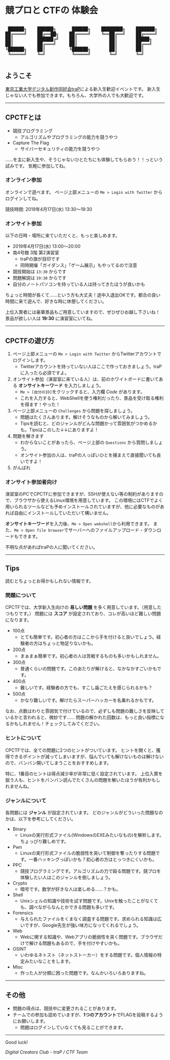 # 競プロと CTFの 体験会

<pre style='display: inline-block; font-family: "DejaVu Sans Mono", "Everson Mono", FreeMono, Menlo, Terminal, monospace, "Apple Symbols";'>
 ██████╗    ██████╗      ██████╗    ████████╗    ███████╗
██╔════╝    ██╔══██╗    ██╔════╝    ╚══██╔══╝    ██╔════╝
██║         ██████╔╝    ██║            ██║       █████╗
██║         ██╔═══╝     ██║            ██║       ██╔══╝
╚██████╗    ██║         ╚██████╗       ██║       ██║
 ╚═════╝    ╚═╝          ╚═════╝       ╚═╝       ╚═╝
</pre>

## ようこそ

[東京工業大学デジタル創作同好会traP](https://trap.jp/)による新入生歓迎イベントです。
新入生じゃない人でも参加できます。もちろん、大学外の人でも大歓迎です。

-----

## CPCTFとは

- 競技プログラミング
	- アルゴリズムやプログラミングの能力を競うやつ
- Capture The Flag
	- サイバーセキュリティの能力を競うやつ

……を主に新入生や、そうじゃないひとたちにも体験してもらおう！！っという試みです。
気軽に参加してね。

### オンライン参加

オンラインで遊べます。
ページ上部メニューの `Me > Login with Twitter` からログインしてね。

競技時間: 2019年4月17日(水) 13:30〜19:30

### オンサイト参加

以下の日時・場所に来ていただくと、もっと楽しめます。

- 2019年4月17日(水) 13:00〜20:00
- 南4号館 3階 第2演習室
	- traPの旗が目印です
	- 同時開催「ガイダンス」「ゲーム展示」もやってるので注意
- 競技開始は `13:30` からです
- 問題解説は `19:30` からです
- 自分のノートパソコンを持っている人は持ってきたほうが良いかも

ちょっと時間が長くて……という方も大丈夫！途中入退出OKです。都合の良い時間に来て遊んで、好きな時に休憩してください。

上位入賞者には豪華景品もご用意していますので、ぜひぜひお越し下さいね！
景品が欲しい人は **19:30** に演習室にいてね。

-----

## CPCTFの遊び方

1. ページ上部メニューの `Me > Login with Twitter` からTwitterアカウントでログインします。
	- Twitterアカウントを持っていない人はここで作っておきましょう。traPに入ったら必須ですよ。
1. オンサイト参加（演習室に来ている人）は、前のホワイトボードに書いてある **オンサイトキーワード** を入力しましょう。
	- `Me > [自分のID]`をクリックすると、入力欄 _Code_ があります。
	- これを入力すると、WebShellを使う権利だったり、景品を受け取る権利を得ます！やった！
1. ページ上部メニューの `Challenges` から問題を探しましょう。
	- 問題はたくさんあります。解けそうなものから解いてみましょう。
	- Tipsを読むと、どのジャンルがどんな問題かって雰囲気がつかめるかも。Tipsはこのした↓↓にありますよ！
1. 問題を解きます
	- わからないことがあったら、ページ上部の `Questions` から質問しましょう。
	- オンサイト参加の人は、traPの人っぽいひとを捕まえて直接聞いても良いですよ！
1. がんばれ

### オンサイト参加者向け

演習室のPCでCPCTFに参加できますが、SSHが使えない等の制約がありますので、ブラウザから使えるLinux環境を用意しています。
この環境にはCTFでよく用いられるツールなども予めインストールされていますが、他に必要なものがあれば自由にインストールしていただいて構いません。

**オンサイトキーワード**を入力後、`Me > Open webshell`から利用できます。
また、`Me > Open file browser`でサーバーへのファイルアップロード・ダウンロードもできます。

不明な点があればtraPの人に聞いてください。

-----

## Tips

読むとちょっとお得かもしれない情報です。

### 問題について

CPCTFでは、大学新入生向けの **易しい問題** を多く用意しています。（用意したつもりです。）
問題には **スコア** が設定されており、コレが高いほど難しい問題になります。

- 100点
	- とても簡単です。初心者の方はここから手を付けると良いでしょう。経験者の方はちょっと物足りないかも。
- 200点
	- まぁまぁ簡単です。初心者の人は苦戦するものも多いかもしれません。
- 300点
	- 普通くらいの問題です。このあたりが解けると、なかなかすごいかもです。
- 400点
	- 難しいです。経験者の方でも、すこし歯ごたえを感じられるかも？
- 500点
	- かなり難しいです。解けたらスーパーハッカーを名乗れるかもです。

なお、点数はわりと雰囲気で付けているので、必ずしも問題の難しさを反映しているかと言われると、微妙です……
問題の解かれた回数は、もっと良い指標になるかもしれません！チェックしてみてください。

### ヒントについて

CPCTFでは、全ての問題に2つのヒントがついています。
ヒントを開くと、獲得できるポイントが減ってしまいますが、悩んでいても解けないものは解けないので、バンバン開いてしまうことをおすすめします。

特に、1番目のヒントは得点減少率が非常に低く設定されています。
上位入賞を狙う人も、ヒントをバンバン読んでたくさんの問題を解いたほうが有利かもしれませんね。

### ジャンルについて

各問題には **ジャンル** が設定されています。
どのジャンルがどういった問題なのかは、以下を参考にしてください。

- <span class="chal-name-Binary">Binary</span>
	- Linuxの実行形式ファイル(WindowsのEXEみたいなもの)を解析します。ちょっぴり難しめです。
- <span class="chal-name-Pwn">Pwn</span>
	- Linuxの実行形式ファイルの脆弱性を突いて制御を奪ったりする問題です。一番ハッキングっぽいかも？初心者の方はとっつきにくいかも。
- <span class="chal-name-PPC">PPC</span>
	- 競技プログラミングです。アルゴリズムの力で殴る問題です。競プロを体験したい人はこのジャンルを倒しましょう。
- <span class="chal-name-Crypto">Crypto</span>
	- 暗号です。数学が好きな人は楽しめる……？かも。
- <span class="chal-name-Shell">Shell</span>
	- Unixシェルの知識や技術を試す問題です。Unixを触ったことがなくても、調べながらなんとかできる問題も多いです。
- <span class="chal-name-Forensics">Forensics</span>
	- 与えられたファイルをくまなく調査する問題です。求められる知識は広いですが、Google先生が強い味方になってくれるでしょう。
- <span class="chal-name-Web">Web</span>
	- Webに関する知識や、Webアプリの脆弱性を突く問題です。ブラウザだけで解ける問題もあるので、手を付けやすいかも。
- <span class="chal-name-OSINT">OSINT</span>
	- いわゆるネトスト（ネットストーカー）をする問題です。個人情報の特定みたいなことをします。
- <span class="chal-name-Misc">Misc</span>
	- 作った人が分類に困った問題です。なんかいろいろありますね。

-----

## その他

- 問題の得点は、競技中に変更されることがあります。
- チームでの参加も認めていますが、**1つのアカウント**でFLAGを投稿するようにお願いします。
	- 問題はログインしていなくても見ることができます。

-----

Good luck!

_Digital Creators Club - traP / CTF Team_
